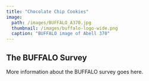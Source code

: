 ```yaml
---
title: "Chocolate Chip Cookies"
image: 
  path: /images/BUFFALO_A370.jpg
  thumbnail: /images/buffalo-logo-wide.png
  caption: "BUFFALO image of Abell 370"
---
```


## The BUFFALO Survey

More information about the BUFFALO survey goes here.


